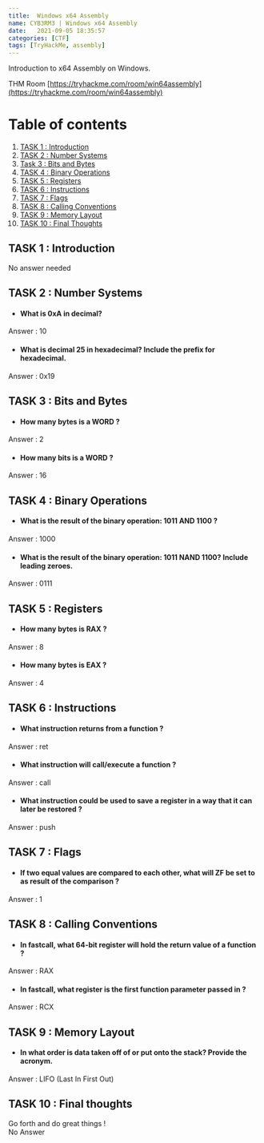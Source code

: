 ```yaml
---
title:  Windows x64 Assembly
name: CYB3RM3 | Windows x64 Assembly
date:   2021-09-05 18:35:57
categories: [CTF]
tags: [TryHackMe, assembly]
---
```


Introduction to x64 Assembly on Windows.

THM Room [https://tryhackme.com/room/win64assembly](https://tryhackme.com/room/win64assembly)  

# Table of contents
1. [TASK 1 : Introduction](#Introduction)
2. [TASK 2 : Number Systems](#NumberSystems)
3. [Task 3 : Bits and Bytes](#BitsandBytes)
4. [TASK 4 : Binary Operations](#BinaryOperations)
5. [TASK 5 : Registers](#Registers)
6. [TASK 6 : Instructions](#Instructions)
7. [TASK 7 : Flags](#Flags)
8. [TASK 8 : Calling Conventions](#CallingConventions)
9. [TASK 9 : Memory Layout](#MemoryLayout)
10. [TASK 10 : Final Thoughts ](#FinalThoughts)

## **TASK 1 : Introduction** <a name="Introduction"></a>
No answer needed

## **TASK 2 : Number Systems** <a name="NumberSystems"></a>

* ####  What is 0xA in decimal?

Answer : 10

* #### What is decimal 25 in hexadecimal? Include the prefix for hexadecimal.
Answer : 0x19

## **TASK 3 : Bits and Bytes** <a name="BitsandBytes"></a>

* #### How many bytes is a WORD ?
Answer : 2

* #### How many bits is a WORD ?
Answer : 16

## **TASK 4 : Binary Operations** <a name="BinaryOperations"></a>

* #### What is the result of the binary operation: 1011 AND 1100 ?
Answer : 1000

* #### What is the result of the binary operation: 1011 NAND 1100? Include leading zeroes.
Answer : 0111

## **TASK 5 : Registers** <a name="Registers"></a>

* #### How many bytes is RAX ?
Answer : 8

* #### How many bytes is EAX ?
Answer : 4

## **TASK 6 : Instructions** <a name="Instructions"></a>

* #### What instruction returns from a function ?
Answer : ret

* #### What instruction will call/execute a function ?
Answer : call

* #### What instruction could be used to save a register in a way that it can later be restored ?
Answer : push

## **TASK 7 : Flags** <a name="Flags"></a>

* #### If two equal values are compared to each other, what will ZF be set to as result of the comparison ?
Answer : 1

## **TASK 8 : Calling Conventions** <a name="CallingConventions"></a>

* #### In fastcall, what 64-bit register will hold the return value of a function ?
Answer : RAX  

* #### In fastcall, what register is the first function parameter passed in ?
Answer : RCX  

## **TASK 9 : Memory Layout** <a name="MemoryLayout"></a>

* #### In what order is data taken off of or put onto the stack? Provide the acronym.  

Answer : LIFO (Last In First Out)  

## **TASK 10 : Final thoughts** <a name="Finalthoughts"></a>

Go forth and do great things !  
No Answer